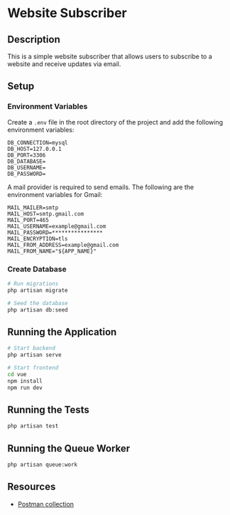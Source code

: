 # Website Subscriber

## Description

This is a simple website subscriber that allows users to subscribe to a website and receive updates via email.

## Setup

### Environment Variables

Create a `.env` file in the root directory of the project and add the following environment variables:

```env
DB_CONNECTION=mysql
DB_HOST=127.0.0.1
DB_PORT=3306
DB_DATABASE=
DB_USERNAME=
DB_PASSWORD=
```

A mail provider is required to send emails. The following are the environment variables for Gmail:

```env
MAIL_MAILER=smtp
MAIL_HOST=smtp.gmail.com
MAIL_PORT=465
MAIL_USERNAME=example@gmail.com
MAIL_PASSWORD=****************
MAIL_ENCRYPTION=tls
MAIL_FROM_ADDRESS=example@gmail.com
MAIL_FROM_NAME="${APP_NAME}"
```

### Create Database

```sh
# Run migrations
php artisan migrate

# Seed the database
php artisan db:seed
```

## Running the Application

```sh
# Start backend
php artisan serve

# Start frontend
cd vue
npm install
npm run dev
```

## Running the Tests

```sh
php artisan test
```

## Running the Queue Worker

```sh
php artisan queue:work
```

## Resources

- [Postman collection](https://www.postman.com/technical-specialist-99498802/workspace/apis/collection/37177620-cb706729-35d7-4d23-a0cf-faf58836f070?action=share&creator=37177620)

